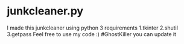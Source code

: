 # junkcleaner.py
I made this junkcleaner using python 3 
requirements
1.tkinter
2.shutil
3.getpass
Feel free to use my code :)
#GhostKiller
you can update it
